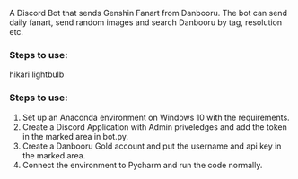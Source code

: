 A Discord Bot that sends Genshin Fanart from Danbooru. The bot can send daily fanart, send random images and search Danbooru by tag, resolution etc. 
### Steps to use: 
hikari
lightbulb

### Steps to use: 
1. Set up an Anaconda environment on Windows 10 with the requirements. 
2. Create a Discord Application with Admin priveledges and add the token in the marked area in bot.py.
3. Create a Danbooru Gold account and put the username and api key in the marked area. 
4. Connect the environment to Pycharm and run the code normally.
